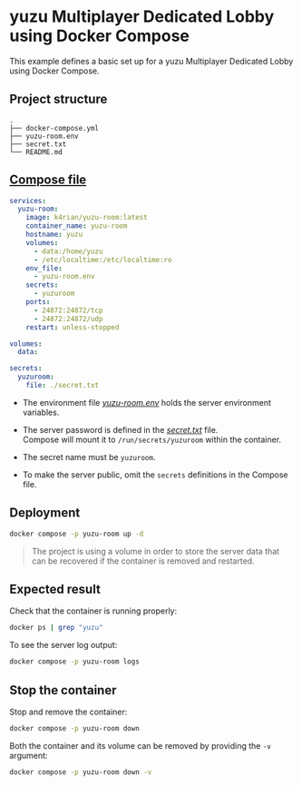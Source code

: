 yuzu Multiplayer Dedicated Lobby using Docker Compose
=====
This example defines a basic set up for a yuzu Multiplayer Dedicated Lobby using Docker Compose. 

## Project structure
```shell
.
├── docker-compose.yml
├── yuzu-room.env
├── secret.txt
└── README.md
```

## [Compose file](docker-compose.yml)
```yaml
services:
  yuzu-room:
    image: k4rian/yuzu-room:latest
    container_name: yuzu-room
    hostname: yuzu
    volumes:
      - data:/home/yuzu
      - /etc/localtime:/etc/localtime:ro
    env_file:
      - yuzu-room.env
    secrets:
      - yuzuroom
    ports:
      - 24872:24872/tcp
      - 24872:24872/udp
    restart: unless-stopped

volumes:
  data:

secrets:
  yuzuroom:
    file: ./secret.txt
```
* The environment file *[yuzu-room.env](yuzu-room.env)* holds the server environment variables.

* The server password is defined in the *[secret.txt](secret.txt)* file.<br>
Compose will mount it to `/run/secrets/yuzuroom` within the container.

* The secret name must be `yuzuroom`.

* To make the server public, omit the `secrets` definitions in the Compose file.

## Deployment
```bash
docker compose -p yuzu-room up -d
```
> The project is using a volume in order to store the server data that can be recovered if the container is removed and restarted.

## Expected result
Check that the container is running properly:
```bash
docker ps | grep "yuzu"
```

To see the server log output:
```bash
docker compose -p yuzu-room logs
```

## Stop the container
Stop and remove the container:
```bash
docker compose -p yuzu-room down
```

Both the container and its volume can be removed by providing the `-v` argument:
```bash
docker compose -p yuzu-room down -v
```